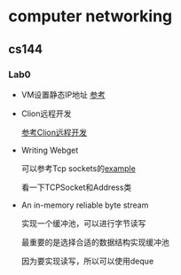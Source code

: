 # computer networking

## cs144

### Lab0

* VM设置静态IP地址
[参考](https://www.myfreax.com/how-to-configure-static-ip-address-on-ubuntu-20-04/)

* Clion远程开发

  [参考Clion远程开发](https://cloud.tencent.com/developer/article/1406250)

* Writing Webget

  可以参考Tcp sockets的[example](https://cs144.github.io/doc/lab1/class_t_c_p_socket.html#details)

  看一下TCPSocket和Address类

* An in-memory reliable byte stream

  实现一个缓冲池，可以进行字节读写

  最重要的是选择合适的数据结构实现缓冲池

  因为要实现读写，所以可以使用deque
